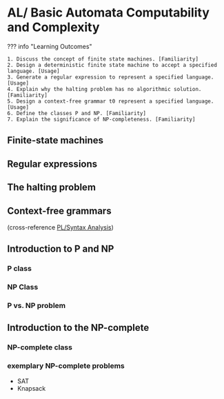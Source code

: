 # AL/ Basic Automata Computability and Complexity

??? info "Learning Outcomes"

    1. Discuss the concept of finite state machines. [Familiarity]
    2. Design a deterministic finite state machine to accept a specified language. [Usage]
    3. Generate a regular expression to represent a specified language. [Usage]
    4. Explain why the halting problem has no algorithmic solution. [Familiarity]
    5. Design a context-free grammar t0 represent a specified language. [Usage]
    6. Define the classes P and NP. [Familiarity]
    7. Explain the significance of NP-completeness. [Familiarity]

## Finite-state machines

## Regular expressions

## The halting problem

## Context-free grammars

(cross-reference [PL/Syntax Analysis](../Programming-Languages/index.md))

## Introduction to P and NP

### P class

### NP Class

### P vs. NP problem

## Introduction to the NP-complete

### NP-complete class

### exemplary NP-complete problems

- SAT
- Knapsack
